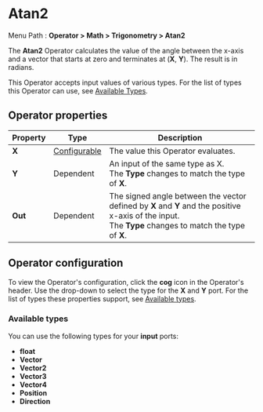 # Atan2

Menu Path : **Operator > Math > Trigonometry > Atan2**  

The **Atan2** Operator calculates the value of the angle between the x-axis and a vector that starts at zero and terminates at (**X**, **Y**). The result is in radians. 

This Operator accepts input values of various types. For the list of types this Operator can use, see [Available Types](#available-types).

## Operator properties

| **Property** | **Type**                                | **Description**                                              |
| ------------ | --------------------------------------- | ------------------------------------------------------------ |
| **X**        | [Configurable](#operator-configuration) | The value this Operator evaluates.                           |
| **Y**        | Dependent                               | An input of the same type as X.<br/>The **Type** changes to match the type of **X**. |
| **Out**      | Dependent                               | The signed angle between the vector defined by **X** and **Y** and the positive x-axis of the input.<br/>The **Type** changes to match the type of **X**. |

## Operator configuration

To view the Operator's configuration, click the **cog** icon in the Operator's header. Use the drop-down to select the type for the **X** and **Y** port. For the list of types these properties support, see [Available types](#available-types).



### Available types

You can use the following types for your **input** ports:

- **float**
- **Vector**
- **Vector2**
- **Vector3**
- **Vector4**
- **Position**
- **Direction**